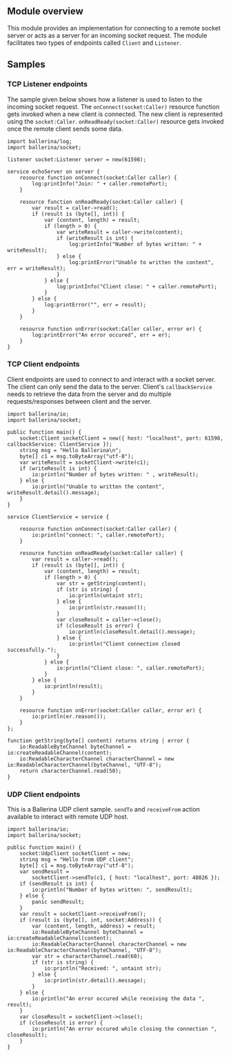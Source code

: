 ## Module overview
This module provides an implementation for connecting to a remote socket server or acts as a server for an incoming socket request. The module facilitates two types of endpoints called `Client` and `Listener`.
## Samples
### TCP Listener endpoints
The sample given below shows how a listener is used to listen to the incoming socket request. The `onConnect(socket:Caller)` resource function gets invoked when a new client is connected. The new client is represented using the `socket:Caller`.
`onReadReady(socket:Caller)` resource gets invoked once the remote client sends some data.
 
```ballerina
import ballerina/log;
import ballerina/socket;

listener socket:Listener server = new(61598);

service echoServer on server {
    resource function onConnect(socket:Caller caller) {
        log:printInfo("Join: " + caller.remotePort);
    }

    resource function onReadReady(socket:Caller caller) {
        var result = caller->read();
        if (result is (byte[], int)) {
            var (content, length) = result;
            if (length > 0) {
                var writeResult = caller->write(content);
                if (writeResult is int) {
                    log:printInfo("Number of bytes written: " + writeResult);
                } else {
                    log:printError("Unable to written the content", err = writeResult);
                }
            } else {
                log:printInfo("Client close: " + caller.remotePort);
            }
        } else {
            log:printError("", err = result);
        }
    }

    resource function onError(socket:Caller caller, error er) {
        log:printError("An error occured", err = er);
    }
}
```

### TCP Client endpoints
Client endpoints are used to connect to and interact with a socket server. The client can only send the data to the server. Client's `callbackService` needs to retrieve the data from the server and do multiple requests/responses between client and the server.

```ballerina
import ballerina/io;
import ballerina/socket;

public function main() {
    socket:Client socketClient = new({ host: "localhost", port: 61598, callbackService: ClientService });
    string msg = "Hello Ballerina\n";
    byte[] c1 = msg.toByteArray("utf-8");
    var writeResult = socketClient->write(c1);
    if (writeResult is int) {
        io:println("Number of bytes written: " , writeResult);
    } else {
        io:println("Unable to written the content", writeResult.detail().message);
    }
}

service ClientService = service {

    resource function onConnect(socket:Caller caller) {
        io:println("connect: ", caller.remotePort);
    }
    
    resource function onReadReady(socket:Caller caller) {
        var result = caller->read();
        if (result is (byte[], int)) {
            var (content, length) = result;
            if (length > 0) {
                var str = getString(content);
                if (str is string) {
                    io:println(untaint str);
                } else {
                    io:println(str.reason());
                }
                var closeResult = caller->close();
                if (closeResult is error) {
                    io:println(closeResult.detail().message);
                } else {
                    io:println("Client connection closed successfully.");
                }
            } else {
                io:println("Client close: ", caller.remotePort);
            }
        } else {
            io:println(result);
        }
    }
    
    resource function onError(socket:Caller caller, error er) {
        io:println(er.reason());
    }
};

function getString(byte[] content) returns string | error {
    io:ReadableByteChannel byteChannel = io:createReadableChannel(content);
    io:ReadableCharacterChannel characterChannel = new io:ReadableCharacterChannel(byteChannel, "UTF-8");
    return characterChannel.read(50);
}
```
### UDP Client endpoints
This is a Ballerina UDP client sample. `sendTo` and `receiveFrom` action available to interact with remote UDP host.

```ballerina
import ballerina/io;
import ballerina/socket;

public function main() {
    socket:UdpClient socketClient = new;
    string msg = "Hello from UDP client";
    byte[] c1 = msg.toByteArray("utf-8");
    var sendResult =
        socketClient->sendTo(c1, { host: "localhost", port: 48826 });
    if (sendResult is int) {
        io:println("Number of bytes written: ", sendResult);
    } else {
        panic sendResult;
    }
    var result = socketClient->receiveFrom();
    if (result is (byte[], int, socket:Address)) {
        var (content, length, address) = result;
        io:ReadableByteChannel byteChannel = io:createReadableChannel(content);
        io:ReadableCharacterChannel characterChannel = new io:ReadableCharacterChannel(byteChannel, "UTF-8");
        var str = characterChannel.read(60);
        if (str is string) {
            io:println("Received: ", untaint str);
        } else {
            io:println(str.detail().message);
        }
    } else {
        io:println("An error occured while receiving the data ", result);
    }
    var closeResult = socketClient->close();
    if (closeResult is error) {
        io:println("An error occured while closing the connection ", closeResult);
    }
}
```